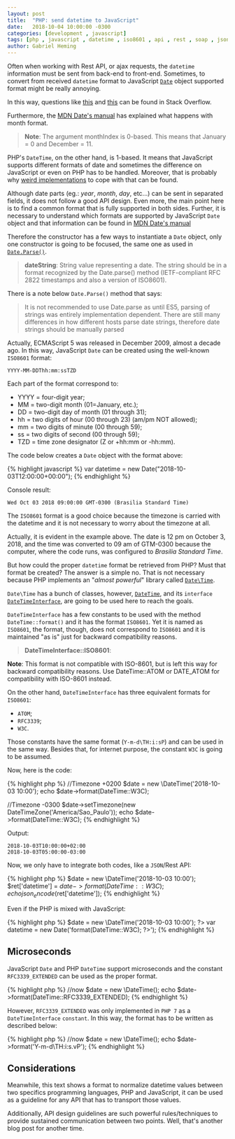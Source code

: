 ```yaml
---
layout: post
title:  "PHP: send datetime to JavaScript"
date:   2018-10-04 10:00:00 -0300
categories: [development , javascript]
tags: [php , javascript , datetime , iso8601 , api , rest , soap , json]
author: Gabriel Heming
---
```

Often when working with Rest API, or ajax requests, the `datetime` information must be sent from back-end to front-end.
Sometimes, to convert from received `datetime` format to JavaScript [`Date`][date-object] object supported format
might be really annoying.

In this way, questions like [this][stackoverflow-question-1] and [this][stackoverflow-question-2] can be found in Stack
Overflow.

Furthermore, the [MDN Date's manual][mdn-date-manual] has explained what happens with month format.

> **Note**: The argument monthIndex is 0-based. This means that January = 0 and December = 11.

PHP's `DateTime`, on the other hand, is 1-based. It means that JavaScript supports different formats of date and
sometimes the difference on JavaScript or even on PHP has to be handled. Moreover, that is probably why
[weird implementations][stackoverflow-question-3] to cope with that can be found.

Although date parts (eg.: _year_, _month_, _day_, etc...) can be sent in separated fields, it does not follow a good API
design. Even more, the main point here is to find a common format that is fully supported in both sides. Further, it is
necessary to understand which formats are supported by JavaScript `Date` object and that information can be found in
[MDN Date's manual][mdn-date-manual]

Therefore the constructor has a few ways to instantiate a `Date` object, only one constructor is going to be focused,
the same one as used in [`Date.Parse()`][mdn-date-parse].

> **dateString**: String value representing a date. The string should be in a format recognized by the Date.parse()
method (IETF-compliant RFC 2822 timestamps and also a version of ISO8601).

There is a note below `Date.Parse()` method that says:

> It is not recommended to use Date.parse as until ES5, parsing of strings was entirely implementation dependent. There
are still many differences in how different hosts parse date strings, therefore date strings should be manually parsed

Actually, ECMAScript 5 was released in December 2009, almost a decade ago. In this way, JavaScript `Date` can be created
using the well-known `ISO8601` format:

```
YYYY-MM-DDThh:mm:ssTZD
```

Each part of the format correspond to:

- YYYY = four-digit year;
- MM = two-digit month (01=January, etc.);
- DD = two-digit day of month (01 through 31);
- hh = two digits of hour (00 through 23) (am/pm NOT allowed);
- mm = two digits of minute (00 through 59);
- ss = two digits of second (00 through 59);
- TZD = time zone designator (Z or +hh:mm or -hh:mm).

The code below creates a `Date` object with the format above:

{% highlight javascript %}
var datetime = new Date("2018-10-03T12:00:00+00:00");
{% endhighlight %}

Console result:

```
Wed Oct 03 2018 09:00:00 GMT-0300 (Brasilia Standard Time)
```

The `ISO8601` format is a good choice because the timezone is carried with the datetime and it is not necessary to worry
about the timezone at all.

Actually, it is evident in the example above. The date is 12 pm on October 3, 2018, and the time was converted to 09 am
of GTM-0300 because the computer, where the code runs, was configured to _Brasilia Standard Time_.

But how could the proper `datetime` format be retrieved from PHP? Must that format be created? The answer is a simple no.
That is not necessary because PHP implements an "_almost powerful_" library called [`Date\Time`][datetime-book].

`Date\Time` has a bunch of classes, however, [`DateTime`][datetime-class], and its `interface`
[`DateTimeInterface`][datetime-interface], are going to be used here to reach the goals.

`DateTimeInterface` has a few constants to be used with the method `DateTime::format()` and it has the format
`ISO8601`. Yet it is named as `ISO8601`, the format, though, does not correspond to `ISO8601` and it is maintained "as
is" just for backward compatibility reasons.

> **DateTimeInterface::ISO8601**:
>
**Note**: This format is not compatible with ISO-8601, but is left this way for backward compatibility reasons. Use
DateTime::ATOM or DATE_ATOM for compatibility with ISO-8601 instead.

On the other hand, `DateTimeInterface` has three equivalent formats for `ISO8601`:
 - `ATOM`;
 - `RFC3339`;
 - `W3C`.

Those constants have the same format (`Y-m-d\TH:i:sP`) and can be used in the same way. Besides that, for internet
purpose, the constant `W3C` is going to be assumed.

Now, here is the code:

{% highlight php %}
//Timezone +0200
$date = new \DateTime('2018-10-03 10:00');
echo $date->format(DateTime::W3C);

//Timezone -0300
$date->setTimezone(new DateTimeZone('America/Sao_Paulo'));
echo $date->format(DateTime::W3C);
{% endhighlight %}

Output:

```
2018-10-03T10:00:00+02:00
2018-10-03T05:00:00-03:00
```

Now, we only have to integrate both codes, like a `JSON`/Rest API:

{% highlight php %}
$date = new \DateTime('2018-10-03 10:00');
$ret['datetime'] = $date->format(DateTime::W3C);
echo json_encode($ret['datetime']);
{% endhighlight %}

Even if the PHP is mixed with JavaScript:

{% highlight php %}
$date = new \DateTime('2018-10-03 10:00'); ?>
var datetime = new Date('<?= $date->format(DateTime::W3C); ?>');
{% endhighlight %}

## Microseconds

JavaScript `Date` and PHP `DateTime` support microseconds and the constant `RFC3339_EXTENDED` can be used as the proper
format.

{% highlight php %}
//now
$date = new \DateTime();
echo $date->format(DateTime::RFC3339_EXTENDED);
{% endhighlight %}

However, `RFC3339_EXTENDED` was only implemented in `PHP 7` as a `DateTimeInterface` `constant`. In this way, the
format has to be written as described below:

{% highlight php %}
//now
$date = new \DateTime();
echo $date->format('Y-m-d\TH:i:s.vP');
{% endhighlight %}

## Considerations

Meanwhile, this text shows a format to normalize datetime values between two specifics programming languages, 
PHP and JavaScript, it can be used as a guideline for any API that has to transport those values.

Additionally, API design guidelines are such powerful rules/techniques to provide sustained communication between two 
points. Well, that's another blog post for another time.

[date-object]: https://developer.mozilla.org/en-US/docs/Web/JavaScript/Reference/Global_Objects/Date
[stackoverflow-question-1]: https://stackoverflow.com/q/12254333/1628790
[stackoverflow-question-2]: https://stackoverflow.com/q/9755911/1628790
[stackoverflow-question-3]: https://stackoverflow.com/q/40916487/1628790
[mdn-date-manual]: https://developer.mozilla.org/en-US/docs/Web/JavaScript/Reference/Global_Objects/Date#Parameters
[mdn-date-parse]: https://developer.mozilla.org/en-US/docs/Web/JavaScript/Reference/Global_Objects/Date/parse
[datetime-book]: http://php.net/manual/en/book.datetime.php
[datetime-class]: http://php.net/manual/en/class.datetime.php
[datetime-interface]: http://php.net/manual/en/class.datetimeinterface.php
